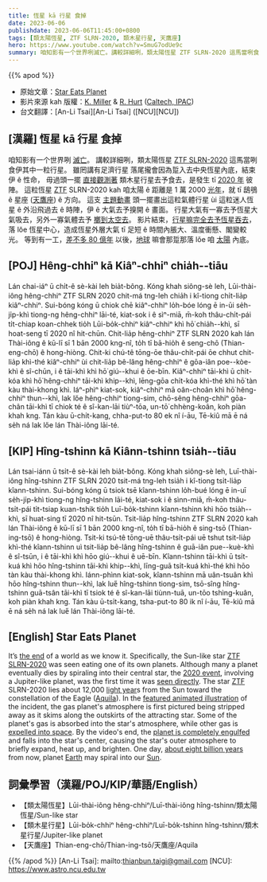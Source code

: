 ```yaml
---
title: 恆星 kā 行星 食掉
date: 2023-06-06
publishdate: 2023-06-06T11:45:00+0800
tags: [類太陽恆星, ZTF SLRN-2020, 類木星行星, 天鷹座]
hero: https://www.youtube.com/watch?v=SmuG7odUe9c
summary: 咱知影有一个世界咧滅亡。講較詳細咧，類太陽恆星 ZTF SLRN-2020 這馬當咧食伊其中一粒行星。
---
```


{{% apod %}}

- 原始文章：[Star Eats Planet](https://apod.nasa.gov/apod/ap230606.html)
- 影片來源 kah 版權：[K. Miller](https://www.ipac.caltech.edu/staff/keith-miller) & [R. Hurt](https://www.ipac.caltech.edu/science/staff/robert-hurt) ([Caltech, IPAC](https://www.ipac.caltech.edu/))
- 台文翻譯：[An-Li Tsai][An-Li Tsai] ([NCU][NCU])

## [漢羅] 恆星 kā 行星 食掉
咱知影有一个世界咧 [滅亡][the end]。
講較詳細咧，類太陽恆星 [ZTF SLRN-2020][ZTF SLRN-2020] 這馬當咧食伊其中一粒行星。
雖罔講有足濟行星 落尾攏會因為踅入去中央恆星內底，結束伊 ê 性命，
毋過頭一擺 [直接觀測著][seen directly] 類木星行星去予食去，是發生 tī [2020 年][2020 event] 彼陣。
這粒恆星 [ZTF][ZTF] SLRN-2020 kah 咱太陽 ê 距離是 1 萬 2000 [光年][light year]，就 tī 鴟鴞 ê 星座 ([天鷹座][Aquila]) ê 方向。
這支 [主題動畫][featured animated illustration] 頭一擺畫出這粒氣體行星 ùi 這粒迷人恆星 ê 外沿飛過去 ê 時陣，伊 ê 大氣去予搝開 ê 畫面。
行星大氣有一寡去予恆星大氣吸去，另外一寡氣體去予 [擲到太空去][expelled into space]。
影片結束，[行星嘛完全去予恆星吞去][planet is completely engulfed]，落 lŏe 恆星中心，造成恆星外層大氣 tī 足短 ê 時間內脹大、溫度衝懸、閣變較光。
等到有一工，[差不多 80 億年][about eight billion years] 以後，[地球][Earth] 嘛會那踅那落 lŏe 咱 [太陽][Sun] 內底。

## [POJ] Hêng-chhiⁿ kā Kiâⁿ-chhiⁿ chia̍h--tiāu
Lán chai-iáⁿ ū chi̍t-ê sè-kài leh bia̍t-bông.
Kóng khah siông-sè leh, Lūi-thài-iông hêng-chhiⁿ ZTF SLRN 2020 chit-má tng-leh chia̍h i kî-tiong chi̍t-lia̍p kiâⁿ-chhiⁿ.
Sui-bóng kóng ū chiok chē kiâⁿ-chhiⁿ lo̍h-bóe lóng ē in-ūi se̍h-ji̍p-khì tiong-ng hêng-chhiⁿ lāi-té, kiat-sok i ê sìⁿ-miā,
m̄-koh thâu-chi̍t-pái ti̍t-chiap koan-chhek tio̍h Lūi-bo̍k-chhiⁿ kiâⁿ-chhiⁿ khì hō͘ chia̍h--khì, sī hoat-seng tī 2020 nî hit-chūn.
Chit-lia̍p hêng-chhiⁿ ZTF SLRN 2020 kah lán Thài-iông ê kū-lī sī 1 bān 2000 kng-nî, to̍h tī bā-hio̍h ê seng-chō (Thian-eng-chō) ê hong-hiòng.
Chit-ki chú-tê tōng-ōe thâu-chi̍t-pái ōe chhut chit-lia̍p khì-thé kiâⁿ-chhiⁿ ùi chit-lia̍p bê-lâng hêng-chhiⁿ ê gōa-iân poe--kòe-khì ê sî-chūn, i ê tāi-khì khì hō͘ giú--khui ê ōe-bīn.
Kiâⁿ-chhiⁿ tāi-khì ū chi̍t-kóa khì hō͘ hêng-chhiⁿ tāi-khì khip--khì, lēng-gōa chi̍t-kóa khì-thé khì hō͘ tàn kàu thài-khong khì.
Iáⁿ-phìⁿ kiat-sok, kiâⁿ-chhiⁿ mā oân-choân khì hō͘ hêng-chhiⁿ thun--khì, lak lőe  hêng-chhiⁿ tiong-sim, chō-sêng hêng-chhiⁿ gōa-chân tāi-khì tī chiok té ê sî-kan-lāi tiùⁿ-tōa, un-tō͘ chhèng-koân, koh piàn khah kng.
Tán kàu ū-chi̍t-kang, chha-put-to 80 ek nî í-āu, Tē-kiû mā ē ná se̍h ná lak lőe lán Thài-iông lāi-té.

## [KIP] Hîng-tshinn kā Kiânn-tshinn tsia̍h--tiāu
Lán tsai-iánn ū tsi̍t-ê sè-kài leh bia̍t-bông.
Kóng khah siông-sè leh, Luī-thài-iông hîng-tshinn ZTF SLRN 2020 tsit-má tng-leh tsia̍h i kî-tiong tsi̍t-lia̍p kîann-tshinn.
Sui-bóng kóng ū tsiok tsē kîann-tshinn lo̍h-bué lóng ē in-uī se̍h-ji̍p-khì tiong-ng hîng-tshinn lāi-té, kiat-sok i ê sìnn-miā,
m̄-koh thâu-tsi̍t-pái ti̍t-tsiap kuan-tshik tio̍h Luī-bo̍k-tshinn kîann-tshinn khì hōo tsia̍h--khì, sī huat-sing tī 2020 nî hit-tsūn.
Tsit-lia̍p hîng-tshinn ZTF SLRN 2020 kah lán Thài-iông ê kū-lī sī 1 bān 2000 kng-nî, to̍h tī bā-hio̍h ê sing-tsō (Thian-ing-tsō) ê hong-hiòng.
Tsit-ki tsú-tê tōng-uē thâu-tsi̍t-pái uē tshut tsit-lia̍p khì-thé kîann-tshinn uì tsit-lia̍p bê-lâng hîng-tshinn ê guā-iân pue--kuè-khì ê sî-tsūn, i ê tāi-khì khì hōo giú--khui ê uē-bīn.
Kîann-tshinn tāi-khì ū tsi̍t-kuá khì hōo hîng-tshinn tāi-khì khip--khì, līng-guā tsi̍t-kuá khì-thé khì hōo tàn kàu thài-khong khì.
Iánn-phìnn kiat-sok, kîann-tshinn mā uân-tsuân khì hōo hîng-tshinn thun--khì, lak lue̋  hîng-tshinn tiong-sim, tsō-sîng hîng-tshinn guā-tsân tāi-khì tī tsiok té ê sî-kan-lāi tiùnn-tuā, un-tōo tshìng-kuân, koh piàn khah kng.
Tán kàu ū-tsi̍t-kang, tsha-put-to 80 ik nî í-āu, Tē-kiû mā ē ná se̍h ná lak lue̋ lán Thài-iông lāi-té.

## [English] Star Eats Planet
It’s [the end][the end] of a world as we know it.
Specifically, the Sun-like star [ZTF SLRN-2020][ZTF SLRN-2020] was seen eating one of its own planets.
Although many a planet eventually dies by spiraling into their central star, the [2020 event][2020 event], involving a Jupiter-like planet, was the first time it was [seen directly][seen directly].
The star [ZTF][ZTF] SLRN-2020 lies about 12,000 [light year][light year]s from the Sun toward the constellation of the Eagle ([Aquila][Aquila]).
In the [featured animated illustration][featured animated illustration] of the incident, the gas planet's atmosphere is first pictured being stripped away as it skims along the outskirts of the attracting star.
Some of the planet's gas is absorbed into the star's atmosphere, while other gas is [expelled into space][expelled into space].
By the video's end, the [planet is completely engulfed][planet is completely engulfed] and falls into the star's center, causing the star's outer atmosphere to briefly expand, heat up, and brighten.
One day, [about eight billion years][about eight billion years] from now, planet [Earth][Earth] may spiral into our [Sun][Sun].

## 詞彙學習（漢羅/POJ/KIP/華語/English）
- 【類太陽恆星】Lūi-thài-iông hêng-chhiⁿ/Luī-thài-iông hîng-tshinn/類太陽恆星/Sun-like star
- 【類木星行星】Lūi-bo̍k-chhiⁿ hêng-chhiⁿ/Luī-bo̍k-tshinn hîng-tshinn/類木星行星/Jupiter-like planet
- 【天鷹座】Thian-eng-chō/Thian-ing-tsō/天鷹座/Aquila

{{% /apod %}}
[An-Li Tsai]: mailto:thianbun.taigi@gmail.com
[NCU]: https://www.astro.ncu.edu.tw

[copyright]: https://apod.nasa.gov/apod/fap/lib/about_apod.html#srapply
[License]: https://creativecommons.org/licenses/by/2.0/

[the end]:https://youtu.be/8OyBtMPqpNY?t=48
[ZTF SLRN-2020]:https://www.caltech.edu/about/news/star-eats-planet-brightens-dramatically
[2020 event]:https://www.nature.com/articles/s41586-023-05842-x
[seen directly]:https://www.nasa.gov/feature/jpl/caught-in-the-act-astronomers-detect-a-star-devouring-a-planet
[ZTF]:https://en.wikipedia.org/wiki/Zwicky_Transient_Facility
[light year]:https://spaceplace.nasa.gov/light-year/en/
[Aquila]:https://en.wikipedia.org/wiki/Aquila_(constellation)
[featured animated illustration]:https://caltech.app.box.com/v/ZTF-NEOWISE-STAR-PLANET
[expelled into space]:https://apod.nasa.gov/apod/ap210427.html
[planet is completely engulfed]:https://live.staticflickr.com/5613/15634745431_af629b9374.jpg
[about eight billion years]:https://ui.adsabs.harvard.edu/abs/2008MNRAS.386..155S/abstract
[Earth]:https://apod.nasa.gov/apod/ap220206.html
[Sun]:https://solarsystem.nasa.gov/solar-system/sun/overview/
